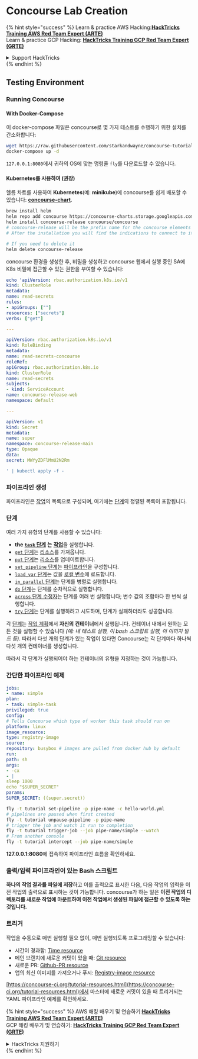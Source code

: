 # Concourse Lab Creation

{% hint style="success" %}
Learn & practice AWS Hacking:<img src="../../.gitbook/assets/image (1) (1) (1) (1).png" alt="" data-size="line">[**HackTricks Training AWS Red Team Expert (ARTE)**](https://training.hacktricks.xyz/courses/arte)<img src="../../.gitbook/assets/image (1) (1) (1) (1).png" alt="" data-size="line">\
Learn & practice GCP Hacking: <img src="../../.gitbook/assets/image (2) (1).png" alt="" data-size="line">[**HackTricks Training GCP Red Team Expert (GRTE)**<img src="../../.gitbook/assets/image (2) (1).png" alt="" data-size="line">](https://training.hacktricks.xyz/courses/grte)

<details>

<summary>Support HackTricks</summary>

* Check the [**subscription plans**](https://github.com/sponsors/carlospolop)!
* **Join the** 💬 [**Discord group**](https://discord.gg/hRep4RUj7f) or the [**telegram group**](https://t.me/peass) or **follow** us on **Twitter** 🐦 [**@hacktricks\_live**](https://twitter.com/hacktricks_live)**.**
* **Share hacking tricks by submitting PRs to the** [**HackTricks**](https://github.com/carlospolop/hacktricks) and [**HackTricks Cloud**](https://github.com/carlospolop/hacktricks-cloud) github repos.

</details>
{% endhint %}

## Testing Environment

### Running Concourse

#### With Docker-Compose

이 docker-compose 파일은 concourse로 몇 가지 테스트를 수행하기 위한 설치를 간소화합니다:
```bash
wget https://raw.githubusercontent.com/starkandwayne/concourse-tutorial/master/docker-compose.yml
docker-compose up -d
```
`127.0.0.1:8080`에서 귀하의 OS에 맞는 명령줄 `fly`를 다운로드할 수 있습니다.

#### Kubernetes를 사용하여 (권장)

헬름 차트를 사용하여 **Kubernetes**(예: **minikube**)에 concourse를 쉽게 배포할 수 있습니다: [**concourse-chart**](https://github.com/concourse/concourse-chart).
```bash
brew install helm
helm repo add concourse https://concourse-charts.storage.googleapis.com/
helm install concourse-release concourse/concourse
# concourse-release will be the prefix name for the concourse elements in k8s
# After the installation you will find the indications to connect to it in the console

# If you need to delete it
helm delete concourse-release
```
concourse 환경을 생성한 후, 비밀을 생성하고 concourse 웹에서 실행 중인 SA에 K8s 비밀에 접근할 수 있는 권한을 부여할 수 있습니다:
```yaml
echo 'apiVersion: rbac.authorization.k8s.io/v1
kind: ClusterRole
metadata:
name: read-secrets
rules:
- apiGroups: [""]
resources: ["secrets"]
verbs: ["get"]

---

apiVersion: rbac.authorization.k8s.io/v1
kind: RoleBinding
metadata:
name: read-secrets-concourse
roleRef:
apiGroup: rbac.authorization.k8s.io
kind: ClusterRole
name: read-secrets
subjects:
- kind: ServiceAccount
name: concourse-release-web
namespace: default

---

apiVersion: v1
kind: Secret
metadata:
name: super
namespace: concourse-release-main
type: Opaque
data:
secret: MWYyZDFlMmU2N2Rm

' | kubectl apply -f -
```
### 파이프라인 생성

파이프라인은 [작업](https://concourse-ci.org/jobs.html)의 목록으로 구성되며, 여기에는 [단계](https://concourse-ci.org/steps.html)의 정렬된 목록이 포함됩니다.

### 단계

여러 가지 유형의 단계를 사용할 수 있습니다:

* **the** [**`task` 단계**](https://concourse-ci.org/task-step.html) **는** [**작업**](https://concourse-ci.org/tasks.html)을 실행합니다.
* [`get` 단계](https://concourse-ci.org/get-step.html)는 [리소스](https://concourse-ci.org/resources.html)를 가져옵니다.
* [`put` 단계](https://concourse-ci.org/put-step.html)는 [리소스](https://concourse-ci.org/resources.html)를 업데이트합니다.
* [`set_pipeline` 단계](https://concourse-ci.org/set-pipeline-step.html)는 [파이프라인](https://concourse-ci.org/pipelines.html)을 구성합니다.
* [`load_var` 단계](https://concourse-ci.org/load-var-step.html)는 값을 [로컬 변수](https://concourse-ci.org/vars.html#local-vars)에 로드합니다.
* [`in_parallel` 단계](https://concourse-ci.org/in-parallel-step.html)는 단계를 병렬로 실행합니다.
* [`do` 단계](https://concourse-ci.org/do-step.html)는 단계를 순차적으로 실행합니다.
* [`across` 단계 수정자](https://concourse-ci.org/across-step.html#schema.across)는 단계를 여러 번 실행합니다; 변수 값의 조합마다 한 번씩 실행합니다.
* [`try` 단계](https://concourse-ci.org/try-step.html)는 단계를 실행하려고 시도하며, 단계가 실패하더라도 성공합니다.

각 [단계](https://concourse-ci.org/steps.html)는 [작업 계획](https://concourse-ci.org/jobs.html#schema.job.plan)에서 **자신의 컨테이너**에서 실행됩니다. 컨테이너 내에서 원하는 모든 것을 실행할 수 있습니다 _(예: 내 테스트 실행, 이 bash 스크립트 실행, 이 이미지 빌드 등)_. 따라서 다섯 개의 단계가 있는 작업이 있다면 Concourse는 각 단계마다 하나씩 다섯 개의 컨테이너를 생성합니다.

따라서 각 단계가 실행되어야 하는 컨테이너의 유형을 지정하는 것이 가능합니다.

### 간단한 파이프라인 예제
```yaml
jobs:
- name: simple
plan:
- task: simple-task
privileged: true
config:
# Tells Concourse which type of worker this task should run on
platform: linux
image_resource:
type: registry-image
source:
repository: busybox # images are pulled from docker hub by default
run:
path: sh
args:
- -cx
- |
sleep 1000
echo "$SUPER_SECRET"
params:
SUPER_SECRET: ((super.secret))
```

```bash
fly -t tutorial set-pipeline -p pipe-name -c hello-world.yml
# pipelines are paused when first created
fly -t tutorial unpause-pipeline -p pipe-name
# trigger the job and watch it run to completion
fly -t tutorial trigger-job --job pipe-name/simple --watch
# From another console
fly -t tutorial intercept --job pipe-name/simple
```
**127.0.0.1:8080**에 접속하여 파이프라인 흐름을 확인하세요.

### 출력/입력 파이프라인이 있는 Bash 스크립트

**하나의 작업 결과를 파일에 저장**하고 이를 출력으로 표시한 다음, 다음 작업의 입력을 이전 작업의 출력으로 표시하는 것이 가능합니다. concourse가 하는 일은 **이전 작업의 디렉토리를 새로운 작업에 마운트하여 이전 작업에서 생성된 파일에 접근할 수 있도록 하는 것입니다.**

### 트리거

작업을 수동으로 매번 실행할 필요 없이, 매번 실행되도록 프로그래밍할 수 있습니다:

* 시간이 경과함: [Time resource](https://github.com/concourse/time-resource/)
* 메인 브랜치에 새로운 커밋이 있을 때: [Git resource](https://github.com/concourse/git-resource)
* 새로운 PR: [Github-PR resource](https://github.com/telia-oss/github-pr-resource)
* 앱의 최신 이미지를 가져오거나 푸시: [Registry-image resource](https://github.com/concourse/registry-image-resource/)

[https://concourse-ci.org/tutorial-resources.html](https://concourse-ci.org/tutorial-resources.html)에서 마스터에 새로운 커밋이 있을 때 트리거되는 YAML 파이프라인 예제를 확인하세요.

{% hint style="success" %}
AWS 해킹 배우기 및 연습하기:<img src="../../.gitbook/assets/image (1) (1) (1) (1).png" alt="" data-size="line">[**HackTricks Training AWS Red Team Expert (ARTE)**](https://training.hacktricks.xyz/courses/arte)<img src="../../.gitbook/assets/image (1) (1) (1) (1).png" alt="" data-size="line">\
GCP 해킹 배우기 및 연습하기: <img src="../../.gitbook/assets/image (2) (1).png" alt="" data-size="line">[**HackTricks Training GCP Red Team Expert (GRTE)**<img src="../../.gitbook/assets/image (2) (1).png" alt="" data-size="line">](https://training.hacktricks.xyz/courses/grte)

<details>

<summary>HackTricks 지원하기</summary>

* [**구독 계획**](https://github.com/sponsors/carlospolop) 확인하기!
* **💬 [**Discord 그룹**](https://discord.gg/hRep4RUj7f) 또는 [**텔레그램 그룹**](https://t.me/peass)에 참여하거나 **Twitter** 🐦 [**@hacktricks\_live**](https://twitter.com/hacktricks_live)**를 팔로우하세요.**
* **[**HackTricks**](https://github.com/carlospolop/hacktricks) 및 [**HackTricks Cloud**](https://github.com/carlospolop/hacktricks-cloud) github 리포지토리에 PR을 제출하여 해킹 팁을 공유하세요.**

</details>
{% endhint %}
